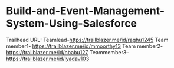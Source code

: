 # Build-and-Event-Management-System-Using-Salesforce

Trailhead URL:
Teamlead-https://trailblazer.me/id/raghu1245
Team member1- https://trailblazer.me/id/mmoorthy13
Team member2- https://trailblazer.me/id/nbabu127
Teammember3–https://trailblazer.me/id/lyadav103
